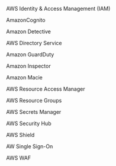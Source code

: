 AWS Identity & Access Management (IAM)

AmazonCognito

Amazon Detective

AWS Directory Service

Amazon GuardDuty

Amazon Inspector

Amazon Macie

AWS Resource Access Manager

AWS Resource Groups

AWS Secrets Manager

AWS Security Hub

AWS Shield

AW Single Sign-On

AWS WAF
